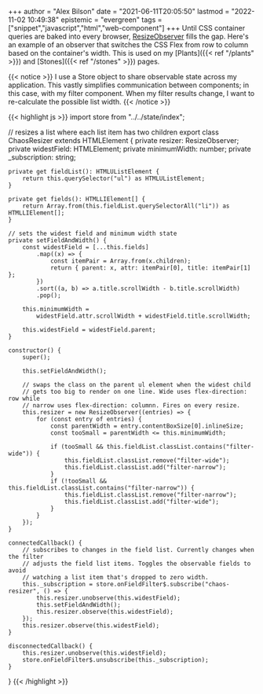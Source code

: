 +++
author = "Alex Bilson"
date = "2021-06-11T20:05:50"
lastmod = "2022-11-02 10:49:38"
epistemic = "evergreen"
tags = ["snippet","javascript","html","web-component"]
+++
Until CSS container queries are baked into every browser, [ResizeObserver](https://developer.mozilla.org/en-US/docs/Web/API/ResizeObserver) fills the gap. Here's an example of an observer that switches the CSS Flex from row to column based on the container's width. This is used on my [Plants]({{< ref "/plants" >}}) and [Stones]({{< ref "/stones" >}}) pages.

{{< notice >}}
I use a Store object to share observable state across my application. This vastly simplifies communication between components; in this case, with my filter component. When my filter results change, I want to re-calculate the possible list width.
{{< /notice >}}

{{< highlight js >}}
import store from "../../state/index";

// resizes a list where each list item has two children
export class ChaosResizer extends HTMLElement {
	private resizer: ResizeObserver;
	private widestField: HTMLElement;
	private minimumWidth: number;
	private _subscription: string;

	private get fieldList(): HTMLUListElement {
		return this.querySelector("ul") as HTMLUListElement;
	}

	private get fields(): HTMLLIElement[] {
		return Array.from(this.fieldList.querySelectorAll("li")) as HTMLLIElement[];
	}

	// sets the widest field and minimum width state
	private setFieldAndWidth() {
		const widestField = [...this.fields]
			.map((x) => {
				const itemPair = Array.from(x.children);
				return { parent: x, attr: itemPair[0], title: itemPair[1] };
			})
			.sort((a, b) => a.title.scrollWidth - b.title.scrollWidth)
			.pop();

		this.minimumWidth =
			widestField.attr.scrollWidth + widestField.title.scrollWidth;

		this.widestField = widestField.parent;
	}

	constructor() {
		super();

		this.setFieldAndWidth();

		// swaps the class on the parent ul element when the widest child
		// gets too big to render on one line. Wide uses flex-direction: row while
		// narrow uses flex-direction: columnn. Fires on every resize.
		this.resizer = new ResizeObserver((entries) => {
			for (const entry of entries) {
				const parentWidth = entry.contentBoxSize[0].inlineSize;
				const tooSmall = parentWidth <= this.minimumWidth;

				if (tooSmall && this.fieldList.classList.contains("filter-wide")) {
					this.fieldList.classList.remove("filter-wide");
					this.fieldList.classList.add("filter-narrow");
				}
				if (!tooSmall && this.fieldList.classList.contains("filter-narrow")) {
					this.fieldList.classList.remove("filter-narrow");
					this.fieldList.classList.add("filter-wide");
				}
			}
		});
	}

	connectedCallback() {
		// subscribes to changes in the field list. Currently changes when the filter
		// adjusts the field list items. Toggles the observable fields to avoid
		// watching a list item that's dropped to zero width.
		this._subscription = store.onFieldFilter$.subscribe("chaos-resizer", () => {
			this.resizer.unobserve(this.widestField);
			this.setFieldAndWidth();
			this.resizer.observe(this.widestField);
		});
		this.resizer.observe(this.widestField);
	}

	disconnectedCallback() {
		this.resizer.unobserve(this.widestField);
		store.onFieldFilter$.unsubscribe(this._subscription);
	}
}
{{< /highlight >}}

